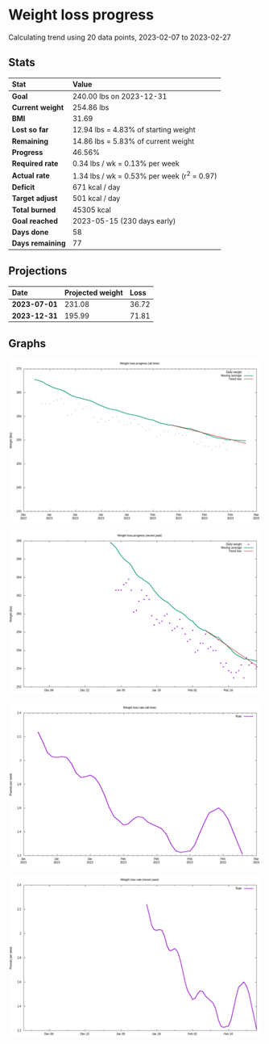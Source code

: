 # Weight loss progress

Calculating trend using 20 data points, 2023-02-07 to 2023-02-27

## Stats

Stat|Value
:-|:-
**Goal**|240.00 lbs on 2023-12-31
**Current weight**|254.86 lbs
**BMI**|31.69
**Lost so far**|12.94 lbs =  4.83% of starting weight
**Remaining**|14.86 lbs =  5.83% of current  weight
**Progress**|46.56%
**Required rate**|0.34 lbs / wk = 0.13% per week
**Actual rate**|1.34 lbs / wk = 0.53% per week  (r<sup>2</sup> = 0.97)
**Deficit**|671 kcal / day
**Target adjust**|501 kcal / day
**Total burned**|45305 kcal
**Goal reached**|2023-05-15 (230 days early)
**Days done**|58
**Days remaining**|77

## Projections

Date|Projected weight|Loss
:-|:-|:-
**2023-07-01**|231.08|36.72
**2023-12-31**|195.99|71.81

## Graphs

![](weight-graph-alltime.png)

![](weight-graph-recent.png)

![](rate-graph-alltime.png)

![](rate-graph-recent.png)
